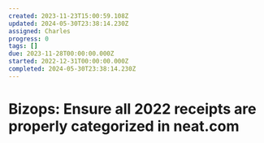```yaml
---
created: 2023-11-23T15:00:59.108Z
updated: 2024-05-30T23:38:14.230Z
assigned: Charles
progress: 0
tags: []
due: 2023-11-28T00:00:00.000Z
started: 2022-12-31T00:00:00.000Z
completed: 2024-05-30T23:38:14.230Z
---
```


#  Bizops: Ensure all 2022 receipts are properly categorized in neat.com
